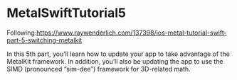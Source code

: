 # MetalSwiftTutorial5
Following:https://www.raywenderlich.com/137398/ios-metal-tutorial-swift-part-5-switching-metalkit


In this 5th part, you’ll learn how to update your app to take advantage of the MetalKit framework. In addition, you’ll also be updating the app to use the SIMD (pronounced “sim-dee”) framework for 3D-related math.
